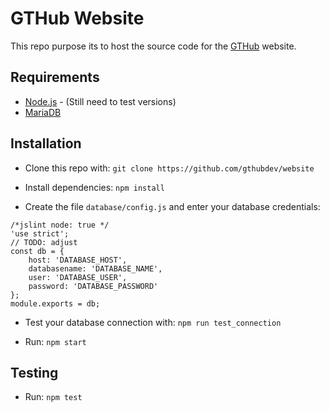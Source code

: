 # GTHub Website

This repo purpose its to host the source code for the [GTHub](https://gthub.eu) website.

## Requirements

* [Node.js](https://nodejs.org) - (Still need to test versions)
* [MariaDB](https://mariadb.org/)

## Installation

* Clone this repo with:
`git clone https://github.com/gthubdev/website`

* Install dependencies:
`npm install`

* Create the file `database/config.js` and enter your database credentials:
```
/*jslint node: true */
'use strict';
// TODO: adjust
const db = {
	host: 'DATABASE_HOST',
	databasename: 'DATABASE_NAME',
	user: 'DATABASE_USER',
	password: 'DATABASE_PASSWORD'
};
module.exports = db;
```

* Test your database connection with:
`npm run test_connection`

* Run:
`npm start`

## Testing
* Run:
`npm test`

